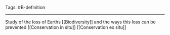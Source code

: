 Tags: #B-definition 

---
Study of the loss of Earths [[Biodiversity]] and the ways this loss can be prevented
[[Conservation in situ]]
[[Conservation ex situ]]